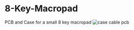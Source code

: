 # 8-Key-Macropad
PCB and Case for a small 8 key macropad
![case cable pcb](https://user-images.githubusercontent.com/54966138/123522943-92f54f80-d675-11eb-8c71-b832e82da74b.jpg)

